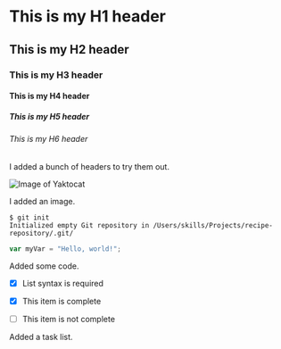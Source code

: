 # This is my H1 header
## This is my H2 header
### This is my H3 header
#### This is my H4 header
##### This is my H5 header
###### This is my H6 header


I added a bunch of headers to try them out.

![Image of Yaktocat](https://octodex.github.com/images/yaktocat.png)

I added an image.

```
$ git init
Initialized empty Git repository in /Users/skills/Projects/recipe-repository/.git/
```


``` javascript
var myVar = "Hello, world!";
```

Added some code.

- [x] List syntax is required
- [x] This item is complete
- [ ] This item is not complete


Added a task list.
